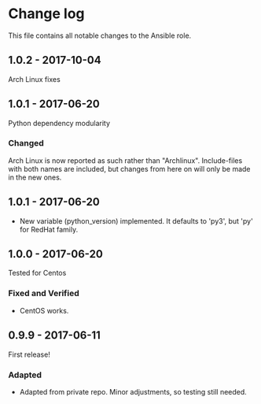 # Change log

This file contains all notable changes to the Ansible role.

## 1.0.2 - 2017-10-04

Arch Linux fixes

## 1.0.1 - 2017-06-20

Python dependency modularity
### Changed
Arch Linux is now reported as such rather than "Archlinux". Include-files with both names are included, but changes from here on will only be made in the new ones.

## 1.0.1 - 2017-06-20
- New variable (python_version) implemented. It defaults to 'py3', but 'py' for RedHat family.

## 1.0.0 - 2017-06-20

Tested for Centos
### Fixed and Verified
- CentOS works.

## 0.9.9 - 2017-06-11

First release!

### Adapted
- Adapted from private repo. Minor adjustments, so testing still needed.
